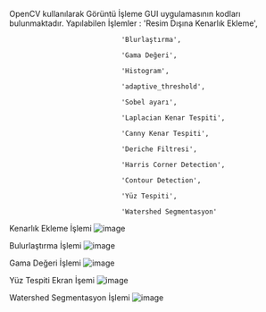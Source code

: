 OpenCV kullanılarak  Görüntü İşleme GUI uygulamasının kodları bulunmaktadır.
Yapılabilen İşlemler :
                                'Resim Dışına Kenarlık Ekleme',

                                'Blurlaştırma',
                                
                                'Gama Değeri',
                                
                                'Histogram',
                                
                                'adaptive_threshold',
                                
                                'Sobel ayarı',
                                
                                'Laplacian Kenar Tespiti',
                                
                                'Canny Kenar Tespiti',
                                
                                'Deriche Filtresi',
                                
                                'Harris Corner Detection',
                                
                                'Contour Detection',
                                
                                'Yüz Tespiti',
                                
                                'Watershed Segmentasyon'
                                




                                
Kenarlık Ekleme İşlemi
![image](https://github.com/Bayrak-tar/Image_Processing_Algorithms/assets/107275132/2f500db2-bb02-4d7b-9936-caaa55db9101)

 Bulurlaştırma İşlemi
![image](https://github.com/Bayrak-tar/Image_Processing_Algorithms/assets/107275132/4e13690f-c29d-4fe4-a2a2-aa142cbc7f10)

 Gama Değeri İşlemi
![image](https://github.com/Bayrak-tar/Image_Processing_Algorithms/assets/107275132/e1afd590-b9c9-4c4c-9a37-3e4be4184b02)

Yüz Tespiti Ekran İşemi
![image](https://github.com/Bayrak-tar/Image_Processing_Algorithms/assets/107275132/fb7a0ab0-6818-4eab-8548-0f53764d4274)

Watershed Segmentasyon İşlemi
![image](https://github.com/Bayrak-tar/Image_Processing_Algorithms/assets/107275132/a0583185-486d-46e3-9420-8aea8b8caf6c)
